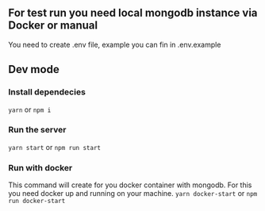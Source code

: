## For test run you need local mongodb instance via Docker or manual 
You need to create .env file, example you can fin in .env.example

## Dev mode

### Install dependecies
`yarn`
or 
`npm i`

### Run the server
`yarn start`
or 
`npm run start`

### Run with docker 

This command will create for you docker container with mongodb. For this you need docker up and running on your machine.
`yarn docker-start`
or
`npm run docker-start`